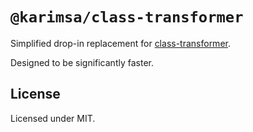 # `@karimsa/class-transformer`

Simplified drop-in replacement for [class-transformer](https://npmjs.org/class-transformer).

Designed to be significantly faster.

## License

Licensed under MIT.
